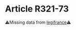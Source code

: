 # Article R321-73

⚠️Missing data from [legifrance](https://www.legifrance.gouv.fr/codes/article_lc/LEGIARTI000006266295)⚠️